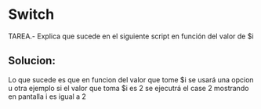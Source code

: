 # Switch 

TAREA.- Explica que sucede en el siguiente script en función del valor de $i

## Solucion:

Lo que sucede es que en funcion del valor que tome $i se usará una opcion u otra ejemplo si el valor
que toma $i es 2 se ejecutrá el case 2 mostrando en pantalla i es igual a 2
